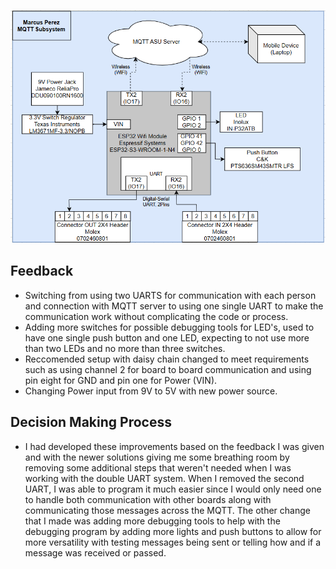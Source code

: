 ![](static/FBD2.png)

## **Feedback**
* Switching from using two UARTS for communication with each person and connection with MQTT server to using one single UART to make the communication work without complicating the code or process.
* Adding more switches for possible debugging tools for LED's, used to have one single push button and one LED, expecting to not use more than two LEDs and no more than three switches.
* Reccomended setup with daisy chain changed to meet requirements such as using channel 2 for board to board communication and using pin eight for GND and pin one for Power (VIN).
* Changing Power input from 9V to 5V with new power source.

## **Decision Making Process**
* I had developed these improvements based on the feedback I was given and with the newer solutions giving me some breathing room by removing some additional steps that weren't needed when I was working with the double UART system. When I removed the second UART, I was able to program it much easier since I would only need one to handle both communication with other boards along with communicating those messages across the MQTT. The other change that I made was adding more debugging tools to help with the debugging program by adding more lights and push buttons to allow for more versatility with testing messages being sent or telling how and if a message was received or passed.
